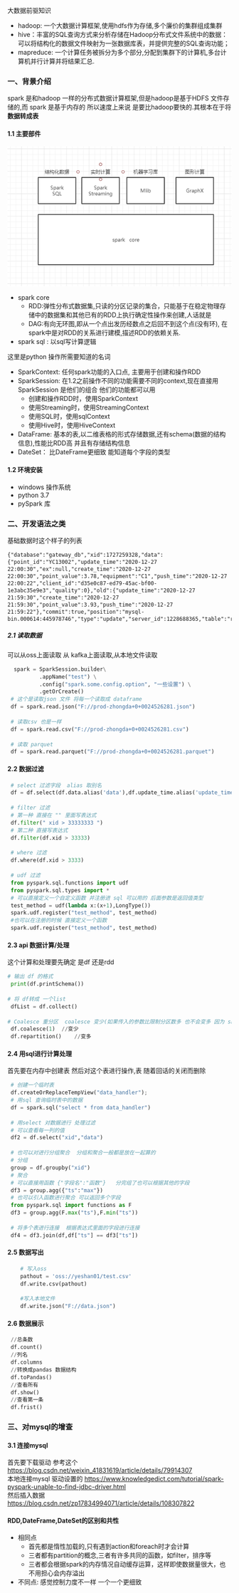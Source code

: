 
大数据前驱知识  
   * hadoop: 一个大数据计算框架,使用hdfs作为存储,多个廉价的集群组成集群
   * hive：丰富的SQL查询方式来分析存储在Hadoop分布式文件系统中的数据：可以将结构化的数据文件映射为一张数据库表，并提供完整的SQL查询功能；
   * mapreduce: 一个计算任务被拆分为多个部分,分配到集群下的计算机,多台计算机并行计算并将结果汇总.

### 一、背景介绍
   spark 是和hadoop 一样的分布式数据计算框架,但是hadoop是基于HDFS 文件存储的,而 spark 是基于内存的 所以速度上来说 是要比hadoop要快的.其根本在于将**数据转成表**  
   #### 1.1 主要部件
   ![image](../image/spark组件.png)
   * spark core
        - RDD:弹性分布式数据集,只读的分区记录的集合，只能基于在稳定物理存储中的数据集和其他已有的RDD上执行确定性操作来创建,人话就是  
        - DAG:有向无环图,即从一个点出发历经数点之后回不到这个点(没有环), 在spark中是对RDD的关系进行建模,描述RDD的依赖关系.
   * spark sql :  以sql写计算逻辑
        
   
   这里是python 操作所需要知道的名词
   * SparkContext: 任何spark功能的入口点, 主要用于创建和操作RDD
   * SparkSession: 在1.2之前操作不同的功能需要不同的context,现在直接用SparkSession 是他们的组合 他们的功能都可以用
        - 创建和操作RDD时，使用SparkContext
        - 使用Streaming时，使用StreamingContext
        - 使用SQL时，使用sqlContext
        - 使用Hive时，使用HiveContext
   * DataFrame: 基本的表,以二维表格的形式存储数据,还有schema(数据的结构信息),性能比RDD高 并且有存储结构信息
   * DateSet： 比DateFrame更细致 能知道每个字段的类型

   #### 1.2 环境安装
   * windows 操作系统
   * python 3.7
   * pySpark 库

### 二、开发语法之类
   基础数据时这个样子的列表 
   ```text
   {"database":"gateway_db","xid":1727259328,"data":{"point_id":"YC13002","update_time":"2020-12-27 22:00:30","ex":null,"create_time":"2020-12-27 22:00:30","point_value":3.78,"equipment":"C1","push_time":"2020-12-27 22:00:22","client_id":"d35e0c87-ed79-45ac-bf00-1e3abc35e9e3","quality":0},"old":{"update_time":"2020-12-27 21:59:30","create_time":"2020-12-27 21:59:30","point_value":3.93,"push_time":"2020-12-27 21:59:22"},"commit":true,"position":"mysql-bin.000614:445978746","type":"update","server_id":1228688365,"table":"real_msg","ts":1609077630}
``` 
    
   ##### 2.1 读取数据
   可以从oss上面读取  从 kafka上面读取,从本地文件读取
   ```py
     spark = SparkSession.builder\
             .appName("test") \
             .config("spark.some.config.option", "一些设置") \
             .getOrCreate() 
    # 这个是读取json 文件 将每一个读取成 dataframe
    df = spark.read.json("F://prod-zhongda+0+0024526281.json")
    
    # 读取csv 也是一样
    df = spark.read.csv("F://prod-zhongda+0+0024526281.csv")

    # 读取 parquet
    df = spark.read.parquet("F://prod-zhongda+0+0024526281.parquet")

```
   
   #### 2.2 数据过滤
   ```py
    # select 过滤字段  alias 取别名
    df = df.select(df.data.alias('data'),df.update_time.alias('update_time'))

    # filter 过滤
    # 第一种 直接在 "" 里面写表达式 
    df.filter(" xid > 33333333 ")
    # 第二种 直接写表达式 
    df.filter(df.xid > 33333)

    # where 过滤
    df.where(df.xid > 3333)    

    # udf 过滤 
    from pyspark.sql.functions import udf
    from pyspark.sql.types import *
    # 可以直接定义一个自定义函数 并注册进 sql 可以用的 后面参数是返回值类型
    test_method = udf(lambda x:(x+1),LongType())
    spark.udf.register("test_method", test_method)    
    #也可以在注册的时候 直接定义一个函数
    spark.udf.register("test_method", test_method)
```
   
   #### 2.3 api 数据计算/处理
   这个计算和处理要先确定 是df 还是rdd 
   ```python
   # 输出 df 的格式
    print(df.printSchema())

   # 将 df转成 一个list  
    dfList = df.collect()

   # Coalesce 重分区  coalesce 变少(如果传入的参数比限制分区数多 也不会变多 因为 shuffle 默认为false) repartition 变多(因为 shuffle 为true)
    df.coalesce(1)  //变少
    df.repartition()    //变多

```

   #### 2.4 用sql进行计算处理
   首先要在内存中创建表 然后对这个表进行操作,表 随着回话的关闭而删除
   ```py
    # 创建一个临时表
    df.createOrReplaceTempView("data_handler");   
    # 用sql 查询临时表中的数据
    df = spark.sql("select * from data_handler")

    # 用select 对数据进行 处理过滤
    # 可以查看每一列的值 
    df2 = df.select("xid","data")
    
    # 也可以对进行分组聚合  分组和聚合一般都是放在一起算的
    # 分组
    group = df.groupby("xid")
    # 聚合
    # 可以直接用函数 {"字段名":"函数"}   分完组了也可以根据其他的字段
    df3 = group.agg({"ts":"max"})
    # 也可以引入函数进行聚合 可以返回多个字段
    from pyspark.sql import functions as F
    df3 = group.agg(F.max("ts"),F.min("ts"))

    # 将多个表进行连接  根据表达式里面的字段进行连接
    df4 = df3.join(df,df["ts"] == df3["ts"])


```
   #### 2.5 数据写出
   ```py
       # 写入oss
       pathout = 'oss://yeshan01/test.csv'
       df.write.csv(pathout)
        
       #写入本地文件
       df.write.json("F://data.json")

```




   #### 2.6 数据展示
   ```py
    //总条数
    df.count()
    //列名
    df.columns
    //转换成pandas 数据结构
    df.toPandas()       
    //查看所有
    df.show()
    //查看第一条
    df.frist()

```

### 三、对mysql的增查
   #### 3.1 连接mysql
   首先要下载驱动  参考这个  https://blog.csdn.net/weixin_41831619/article/details/79914307  
   本地连接mysql 驱动设置的 https://www.knowledgedict.com/tutorial/spark-pyspark-unable-to-find-jdbc-driver.html  
   然后插入数据   https://blog.csdn.net/zp17834994071/article/details/108307822
  
#### RDD,DateFrame,DateSet的区别和共性
   * 相同点
     - 首先都是惰性加载的,只有遇到action和foreach时才会计算
     - 三者都有partition的概念,三者有许多共同的函数，如filter，排序等
     - 三者都会根据spark的内存情况自动缓存运算，这样即使数据量很大，也不用担心会内存溢出
   * 不同点: 感觉控制力度不一样 一个一个更细致
      
  
  
  
  
  
  
  
  
  
  
  
  
  
  
  
  
  
  
  
  
  
  
  
  
  
  
  
  
  
  
  
  
  
  
  
  
  
  
  
  
  
  